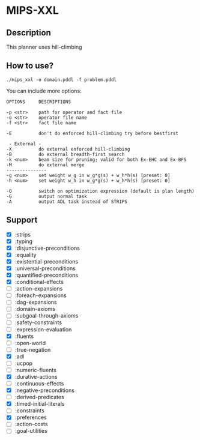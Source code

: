 # MIPS-XXL
## Description

This planner uses hill-climbing

## How to use?

```console
./mips_xxl -o domain.pddl -f problem.pddl
```

You can include more options:

```
OPTIONS     DESCRIPTIONS

-p <str>    path for operator and fact file
-o <str>    operator file name
-f <str>    fact file name

-E          don't do enforced hill-climbing try before bestfirst

 - External - 
-X          do external enforced hill-climbing
-B          do external breadth-first search
-k <num>    beam size for pruning; valid for both Ex-EHC and Ex-BFS
-M          do external merge
---------------
-g <num>    set weight w_g in w_g*g(s) + w_h*h(s) [preset: 0]
-h <num>    set weight w_h in w_g*g(s) + w_h*h(s) [preset: 0]

-O          switch on optimization expression (default is plan length)
-G          output normal task
-A          output ADL task instead of STRIPS
```

## Support

- [x] :strips
- [x] :typing
- [x] :disjunctive-preconditions
- [x] :equality 
- [x] :existential-preconditions 
- [x] :universal-preconditions 
- [x] :quantified-preconditions 
- [x] :conditional-effects 
- [ ] :action-expansions 
- [ ] :foreach-expansions 
- [ ] :dag-expansions 
- [ ] :domain-axioms 
- [ ] :subgoal-through-axioms 
- [ ] :safety-constraints 
- [ ] :expression-evaluation 
- [x] :fluents 
- [ ] :open-world 
- [ ] :true-negation 
- [x] :adl 
- [ ] :ucpop 
- [ ] :numeric-fluents 
- [x] :durative-actions 
- [ ] :continuous-effects 
- [x] :negative-preconditions
- [ ] :derived-predicates
- [x] :timed-initial-literals
- [ ] :constraints
- [x] :preferences
- [ ] :action-costs
- [ ] :goal-utilities
